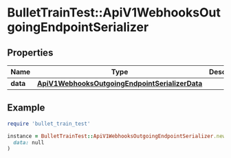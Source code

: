 # BulletTrainTest::ApiV1WebhooksOutgoingEndpointSerializer

## Properties

| Name | Type | Description | Notes |
| ---- | ---- | ----------- | ----- |
| **data** | [**ApiV1WebhooksOutgoingEndpointSerializerData**](ApiV1WebhooksOutgoingEndpointSerializerData.md) |  | [optional] |

## Example

```ruby
require 'bullet_train_test'

instance = BulletTrainTest::ApiV1WebhooksOutgoingEndpointSerializer.new(
  data: null
)
```

